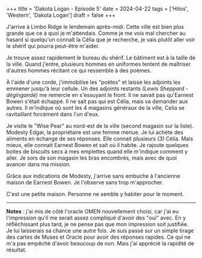 +++
title = 'Dakota Logan - Episode 5'
date = 2024-04-22
tags = ['Hitos', 'Western', 'Dakota Logan']
draft = false
+++

J'arrive à Limbo Ridge le lendemain après-midi. Cette ville est bien plus grande que ce à quoi je m'attendais. Comme je me vois mal chercher au hasard si quelqu'un connaît la Célia que je recherche, je vais plutôt aller voir le shérif qui pourra peut-être m'aider.

Je trouve assez rapidement le bureau du shérif. Le bâtiment est à la taille de la ville. Quand j'entre, plusieurs hommes en uniformes tentent de maîtriser d'autres hommes récitant ce qui ressemble à des poèmes.

À l'aide d'une corde, j'immobilise les "poètes" et laisse les adjoints les emmener jusqu'à leur cellule. Un des adjoints restants *(Lewis Sheppard - dégingandé)* me remercie en s'essuyant le front. Il ne savait pas qu'Earnest Bowen s'était échappé. Il ne sait pas qui est Célia, mais va demander aux autres. Il m'indique où sont les 4 magasins généraux de la ville, Celia se ravitaillant forcément dans l'un d'eux.

Je visite le "Wise Pear" au nord-est de la ville (second magasin sur la liste). Modesty Edgar, la propriétaire est une femme menue. Je lui achète des aliments en échange de ses réponses. Elle connait plusieurs *(3)* Célia. Mais mieux, elle connait Earnest Bowen et sait où il habite. Je rajoute quelques boites de biscuits secs à mes emplettes quand elle m'indique comment y aller. Je sors de son magasin les bras encombrés, mais avec de quoi avancer dans ma mission.

Grâce aux indications de Modesty, j'arrive sans embuche à l'ancienne maison de Earnest Bowen. Je l'observe sans trop m'approcher.

C'est une petite maison. Personne ne semble y habiter pour le moment.

----

**Notes** : j'ai mis de côté l'oracle OMEN nouvellement choisi, car j'ai eu l'impression qu'il me serait assez compliqué d'avoir des "oui" avec. En y réfléchissant plus tard, je ne pense pas que mon impression soit justifiée. Je lui laisserais sa chance une autre fois. Je suis passé sur un simple tirage des cartes de Muses et Oracle pour avoir des réponses rapides. Ce qui ne m'a pas empêché d'avoir beaucoup de non. Mais j'ai apprécié la rapidité de résultat.
